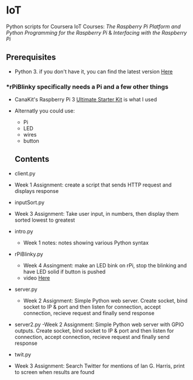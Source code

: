 # IoT
Python scripts for Coursera IoT Courses: *The Raspberry Pi Platform and Python Programming for the Raspberry Pi* & *Interfacing with the Raspberry Pi*

## Prerequisites

- Python 3. if you don't have it, you can find the latest version [Here](https://www.python.org/downloads/)

### *rPiBlinky specifically needs a Pi and a few other things
- CanaKit's Raspberry Pi 3 [Ultimate Starter Kit](https://www.canakit.com/raspberry-pi-3-ultimate-kit.html) is what I used 
- Alternatly you could use:
  - Pi
  - LED
  - wires
  - button
  
  ## Contents
  
- client.py
 - Week 1 Assignment: create a script that sends HTTP request and displays response
  
- inputSort.py
 - Week 3 Assignment: Take user input, in numbers, then display them sorted lowest to greatest

- intro.py
  - Week 1 notes: notes showing various Python syntax 

- rPiBlinky.py
  - Week 4 Assingment: make an LED bink on rPi, stop the blinking and have LED solid if button is pushed
  - video [Here](https://www.youtube.com/watch?v=2u17oK2QmDU&list=PLibBNzfSOSvSM8GFrxmsUZ0jO4ZQ-JYKC)

- server.py
  - Week 2 Assignment: Simple Python web server. Create socket, bind socket to IP & port and then listen for connection, accept connection, recieve request and finally send response

- server2.py
  -Week 2 Assignment: Simple Python web server with GPIO outputs. Create socket, bind socket to IP & port and then listen for connection, accept connection, recieve request and finally send response

- twit.py
 - Week 3 Assignment: Search Twitter for mentions of Ian G. Harris, print to screen when results are found
  


